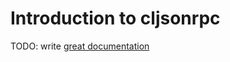 # Introduction to cljsonrpc

TODO: write [great documentation](http://jacobian.org/writing/what-to-write/)
